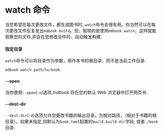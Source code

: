 # watch 命令

当您希望在每次更改文件，都生成图书时, `watch`命令会很有用。你当然可以在每次更改文件反复发出`mdbook build`。但，聪明的是使用`mdbook watch`，这样就能观察您的文件,并会在您修改文件时，自动触发构建.

#### 指定目录

`watch`命令可以将目录作为参数，用作本书的根目录，而不是当前工作目录.

```bash
mdbook watch path/to/book
```

#### --open

当你使用`--open`(`-o`)选项,mdbook 将在您的默认 Web 浏览器中打开网页书.


#### --dest-dir

`--dest-dir`(`-d`)选项允许您更改书籍的输出目录。为相对路径，（相对于书籍的根目录）。如果未指定,则默认为`book.toml`配置的`build.build-dir`字段, 或者`./book`目录.
